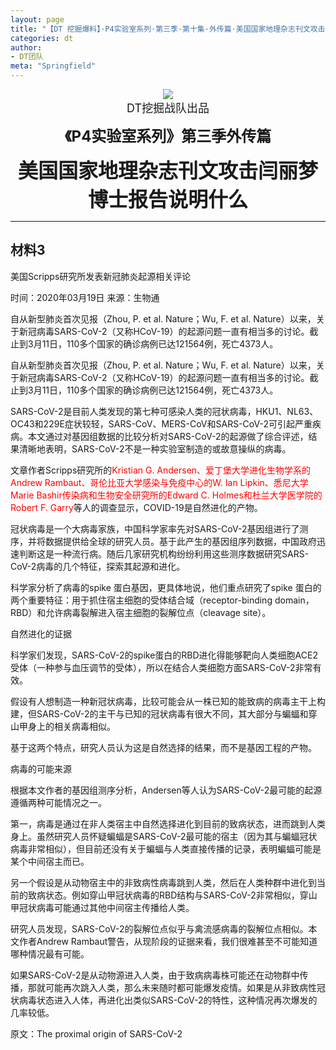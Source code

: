 ```yaml
---
layout: page
title: "【DT 挖掘爆料】·P4实验室系列·第三季·第十集·外传篇·美国国家地理杂志刊文攻击闫丽梦博士报告说明什么·连载6"
categories: dt
author:
- DT团队
meta: "Springfield"
---
```


<center>
    <img src="../../../../image/dt/logo.png"/>
</center>

<center>
    <font size=4>
        DT挖掘战队出品
    </font>
</center>
    
**<center><font size=5>《P4实验室系列》第三季外传篇</font></center>**
    
**<center><font size=6>美国国家地理杂志刊文攻击闫丽梦博士报告说明什么</font></center>**
    
<hr>


## 材料3

美国Scripps研究所发表新冠肺炎起源相关评论

时间：2020年03月19日 来源：生物通

自从新型肺炎首次见报（Zhou, P. et al. Nature；Wu, F. et al. Nature）以来，关于新冠病毒SARS-CoV-2（又称HCoV-19）的起源问题一直有相当多的讨论。截止到3月11日，110多个国家的确诊病例已达121564例，死亡4373人。

自从新型肺炎首次见报（Zhou, P. et al. Nature；Wu, F. et al. Nature）以来，关于新冠病毒SARS-CoV-2（又称HCoV-19）的起源问题一直有相当多的讨论。截止到3月11日，110多个国家的确诊病例已达121564例，死亡4373人。

SARS-CoV-2是目前人类发现的第七种可感染人类的冠状病毒，HKU1、NL63、OC43和229E症状较轻，SARS-CoV、MERS-CoV和SARS-CoV-2可引起严重疾病。本文通过对基因组数据的比较分析对SARS-CoV-2的起源做了综合评述，结果清晰地表明，SARS-CoV-2不是一种实验室制造的或故意操纵的病毒。

文章作者Scripps研究所的<font color="red">Kristian G. Andersen、爱丁堡大学进化生物学系的Andrew Rambaut、哥伦比亚大学感染与免疫中心的W. Ian Lipkin、悉尼大学Marie Bashir传染病和生物安全研究所的Edward C. Holmes和杜兰大学医学院的Robert F. Garry</font>等人的调查显示，COVID-19是自然进化的产物。

冠状病毒是一个大病毒家族，中国科学家率先对SARS-CoV-2基因组进行了测序，并将数据提供给全球的研究人员。基于此产生的基因组序列数据，中国政府迅速判断这是一种流行病。随后几家研究机构纷纷利用这些测序数据研究SARS-CoV-2病毒的几个特征，探索其起源和进化。

科学家分析了病毒的spike 蛋白基因，更具体地说，他们重点研究了spike 蛋白的两个重要特征：用于抓住宿主细胞的受体结合域（receptor-binding domain，RBD）和允许病毒裂解进入宿主细胞的裂解位点（cleavage site）。

自然进化的证据

科学家们发现，SARS-CoV-2的spike蛋白的RBD进化得能够靶向人类细胞ACE2受体（一种参与血压调节的受体），所以在结合人类细胞方面SARS-CoV-2非常有效。

假设有人想制造一种新冠状病毒，比较可能会从一株已知的能致病的病毒主干上构建，但SARS-CoV-2的主干与已知的冠状病毒有很大不同，其大部分与蝙蝠和穿山甲身上的相关病毒相似。

基于这两个特点，研究人员认为这是自然选择的结果，而不是基因工程的产物。

病毒的可能来源

根据本文作者的基因组测序分析，Andersen等人认为SARS-CoV-2最可能的起源遵循两种可能情况之一。

第一，病毒是通过在非人类宿主中自然选择进化到目前的致病状态，进而跳到人类身上。虽然研究人员怀疑蝙蝠是SARS-CoV-2最可能的宿主（因为其与蝙蝠冠状病毒非常相似），但目前还没有关于蝙蝠与人类直接传播的记录，表明蝙蝠可能是某个中间宿主而已。

另一个假设是从动物宿主中的非致病性病毒跳到人类，然后在人类种群中进化到当前的致病状态。例如穿山甲冠状病毒的RBD结构与SARS-CoV-2非常相似，穿山甲冠状病毒可能通过其他中间宿主传播给人类。

研究人员发现，SARS-CoV-2的裂解位点似乎与禽流感病毒的裂解位点相似。本文作者Andrew Rambaut警告，从现阶段的证据来看，我们很难甚至不可能知道哪种情况最有可能。

如果SARS-CoV-2是从动物源进入人类，由于致病病毒株可能还在动物群中传播，那就可能再次跳入人类，那么未来随时都可能爆发疫情。如果是从非致病性冠状病毒状态进入人体，再进化出类似SARS-CoV-2的特性，这种情况再次爆发的几率较低。

原文：The proximal origin of SARS-CoV-2
